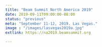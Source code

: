 ```yaml
---
title: "Beam Summit North America 2019"
date: 2019-09-11T09:00:00-08:00
status: "previous"
meta: "September 11-12, 2019. Las Vegas."
image : "/images/lasvegas2019a.jpg"
extlink: https://na2019.beamsummit.org

---
```



